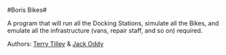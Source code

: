 #Boris Bikes#

A program that will run all the Docking Stations, simulate all the Bikes, and emulate all the infrastructure (vans, repair staff, and so on) required.

Authors: [Terry Tilley](https://github.com/terrytilley/) & [Jack Oddy](https://github.com/JackOddy/)
